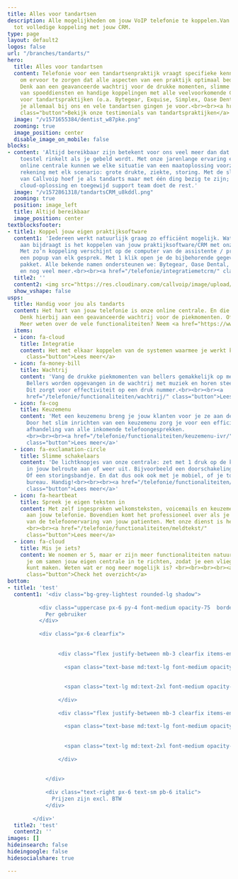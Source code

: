 ```yaml
---
title: Alles voor tandartsen
description: Alle mogelijkheden om jouw VoIP telefonie te koppelen.Van Chrome integratie
  tot volledige koppeling met jouw CRM.
type: page
layout: default2
logos: false
url: "/branches/tandarts/"
hero:
  title: Alles voor tandartsen
  content: Telefonie voor een tandartsenpraktijk vraagt specifieke kennis en toepassingen
    om ervoor te zorgen dat alle aspecten van een praktijk optimaal bediend worden.
    Denk aan een geavanceerde wachtrij voor de drukke momenten, slimme op maat inrichtingen
    van spoeddiensten en handige koppelingen met alle veelvoorkomende CRM systemen
    voor tandartspraktijken (o.a. Bytegear, Exquise, Simplex, Oase Dental). Dit vind
    je allemaal bij ons en vele tandartsen gingen je voor.<br><br><a href="/testimonials/"
    class="button">Bekijk onze testimonials van tandartspraktijken</a>
  image: "/v1571655384/dentist_w87pke.png"
  zooming: true
  image_position: center
  disable_image_on_mobile: false
blocks:
- content: 'Altijd bereikbaar zijn betekent voor ons veel meer dan dat er ergens een
    toestel rinkelt als je gebeld wordt. Met onze jarenlange ervaring én uitgekiende
    online centrale kunnen we elke situatie van een maatoplossing voorzien. We houden
    rekening met elk scenario: grote drukte, ziekte, storing. Met de slimme tools
    van Callvoip hoef je als tandarts maar met één ding bezig te zijn; je vak. Onze
    cloud-oplossing en toegewijd support team doet de rest.'
  image: "/v1572861318/tandartsCRM_u8kddl.png"
  zooming: true
  position: image_left
  title: Altijd bereikbaar
  image_position: center
textblocksfooter:
- title1: Koppel jouw eigen praktijksoftware
  content1: 'Iedereen werkt natuurlijk graag zo efficiënt mogelijk. Wat daar echt
    aan bijdraagt is het koppelen van jouw praktijksoftware/CRM met onze telefonie.
    Met zo’n koppeling verschijnt op de computer van de assistente / praktijkondersteuner
    een popup van elk gesprek. Met 1 klik open je de bijbehorende gegevens in jouw
    pakket. Alle bekende namen ondersteunen we: Bytegear, Oase Dental, Exquise, Simplex
    en nog veel meer.<br><br><a href="/telefonie/integratiemetcrm/" class="button">Lees meer over integratie</a>'
  title2: ''
  content2: <img src="https://res.cloudinary.com/callvoip/image/upload/v1601302814/exquise_llmfrz.png">
  show_vshape: false
usps:
  title: Handig voor jou als tandarts
  content: Het hart van jouw telefonie is onze online centrale. En die kan een aantal erg handige zaken voor elke tandartspraktijk.
    Denk hierbij aan een geavanceerde wachtrij voor de piekmomenten. Of de mogelijkheid om voor elke gelegenheid je eigen teksten in te spreken.
    Meer weten over de vele functionaliteiten? Neem <a href="https://www.callvoip.nl/contact/">contact</a> met ons op, we vertellen je er alles over!
  items:
  - icon: fa-cloud
    title: Integratie
    content: Het met elkaar koppelen van de systemen waarmee je werkt kan veel tijdswinst opleveren. Daarom hebben wij een standaard Chrome integratie en kunnen ook nog eens koppelen met lange lijst pakketten, zoals bekende praktijksoftwaresystemen als Oase Dental, Excuise en vele anderen.<br><br><a href="/telefonie/integratie/"
      class="button">Lees meer</a>
  - icon: fa-money-bill
    title: Wachtrij
    content: 'Vang de drukke piekmomenten van bellers gemakkelijk op met onze geavanceerde wachtrij.
      Bellers worden opgevangen in de wachtrij met muziek en horen steeds hoeveel wachtenden nog voor ze zijn.
      Dit zorgt voor effectiviteit op een druk nummer.<br><br><br><a
      href="/telefonie/functionaliteiten/wachtrij/" class="button">Lees meer</a>'
  - icon: fa-cog
    title: Keuzemenu
    content: 'Met een keuzemenu breng je jouw klanten voor je ze aan de lijn hebt al bij de juiste persoon.
      Door het slim inrichten van een keuzemenu zorg je voor een efficiënte en klantvriendelijke 
      afhandeling van alle inkomende telefoongesprekken. 
      <br><br><br><a href="/telefonie/functionaliteiten/keuzemenu-ivr/"
      class="button">Lees meer</a>'
  - icon: fa-exclamation-circle
    title: Slimme schakelaars
    content: 'De lichtknopjes van onze centrale: zet met 1 druk op de knop een afslag
      in jouw belroute aan of weer uit. Bijvoorbeeld een doorschakeling naar je mobiel.
      Of een storingsbandje. En dat dus ook ook met je mobiel, of je toestel op je
      bureau. Handig!<br><br><br><a href="/telefonie/functionaliteiten/omleiding-flow-control/"
      class="button">Lees meer</a>'
  - icon: fa-heartbeat
    title: Spreek je eigen teksten in
    content: Met zelf ingesproken welkomsteksten, voicemails en keuzemenu's geef je een persoonlijke teint
      aan jouw telefonie. Bovendien komt het professioneel over als je je eigen 'stem' laat horen in alle aspecten
      van de telefoonervaring van jouw patienten. Met onze dienst is het zelf inspreken zo geregeld! 
      <br><br><a href="/telefonie/functionaliteiten/meldtekst/"
      class="button">Lees meer</a>
  - icon: fa-cloud
    title: Mis je iets?
    content: We noemen er 5, maar er zijn meer functionaliteiten natuurlijk. We bellen
      je om samen jouw eigen centrale in te richten, zodat je een vliegende start
      kunt maken. Weten wat er nog meer mogelijk is? <br><br><br><br><a href="/telefonie/functionaliteiten/"
      class="button">Check het overzicht</a>
bottom:
- title1: 'test'
  content1: '<div class="bg-grey-lightest rounded-lg shadow">
          
          <div class="uppercase px-6 py-4 font-medium opacity-75  border-b border-grey-light mb-4">
            Per gebruiker
          </div>
          
          <div class="px-6 clearfix">
          
              
                <div class="flex justify-between mb-3 clearfix items-end">
                  
                  <span class="text-base md:text-lg font-medium opacity-50 flex-1"> Eenmalig</span>
                  
                  
                  <span class="text-lg md:text-2xl font-medium opacity-75">€0,-</span>
                  
                </div>
              
                <div class="flex justify-between mb-3 clearfix items-end">
                  
                  <span class="text-base md:text-lg font-medium opacity-50 flex-1"> Maandelijks</span>
                  
                  
                  <span class="text-lg md:text-2xl font-medium opacity-75">€0,-</span>
                  
                </div>
              
              
            </div>
            
            <div class="text-right px-6 text-sm pb-6 italic">
              Prijzen zijn excl. BTW
            </div>
            
        </div>'
  title2: 'test'
  content2: ''
images: []
hideinsearch: false
hideingoogle: false
hidesocialshare: true

---
```


